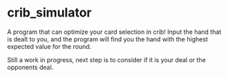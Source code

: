 # crib_simulator
A program that can optimize your card selection in crib! Input the hand that is dealt to you, and the program will find you the hand with the highest expected value for the round. 

Still a work in progress, next step is to consider if it is your deal or the opponents deal.
